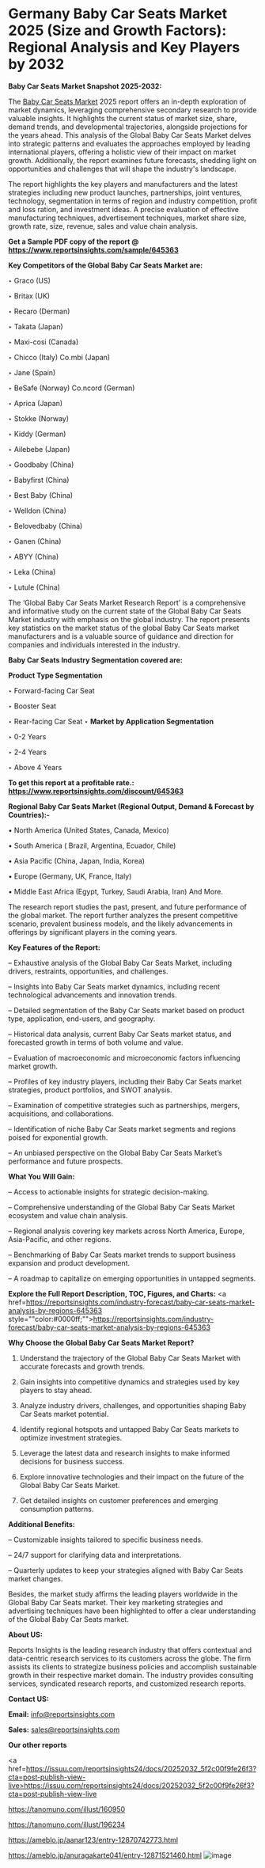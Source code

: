 # Germany Baby Car Seats Market 2025 (Size and Growth Factors): Regional Analysis and Key Players by 2032

<strong>Baby Car Seats Market Snapshot 2025-2032:</strong>

The <a href=https://www.reportsinsights.com/sample/645363>Baby Car Seats Market</a> 2025 report offers an in-depth exploration of market dynamics, leveraging comprehensive secondary research to provide valuable insights. It highlights the current status of market size, share, demand trends, and developmental trajectories, alongside projections for the years ahead. This analysis of the Global Baby Car Seats Market delves into strategic patterns and evaluates the approaches employed by leading international players, offering a holistic view of their impact on market growth. Additionally, the report examines future forecasts, shedding light on opportunities and challenges that will shape the industry's landscape.

The report highlights the key players and manufacturers and the latest strategies including new product launches, partnerships, joint ventures, technology, segmentation in terms of region and industry competition, profit and loss ration, and investment ideas. A precise evaluation of effective manufacturing techniques, advertisement techniques, market share size, growth rate, size, revenue, sales and value chain analysis.

<strong>Get a Sample PDF copy of the report @ <a href=https://www.reportsinsights.com/sample/645363 style=color:#0000ff;>https://www.reportsinsights.com/sample/645363</a></strong>

<strong>Key Competitors of the Global Baby Car Seats Market are:</strong>

‣ Graco (US)

‣ Britax (UK)

‣ Recaro (Derman)

‣ Takata (Japan)

‣ Maxi-cosi (Canada)

‣ Chicco (Italy)
 Co.mbi (Japan)

‣ Jane (Spain)

‣ BeSafe (Norway)
 Co.ncord (German)

‣ Aprica (Japan)

‣ Stokke (Norway)

‣ Kiddy (German)

‣ Ailebebe (Japan)

‣ Goodbaby (China)

‣ Babyfirst (China)

‣ Best Baby (China)

‣ Welldon (China)

‣ Belovedbaby (China)

‣ Ganen (China)

‣ ABYY (China)

‣ Leka (China)

‣ Lutule (China)

The ‘Global Baby Car Seats Market Research Report’ is a comprehensive and informative study on the current state of the Global Baby Car Seats Market industry with emphasis on the global industry. The report presents key statistics on the market status of the global Baby Car Seats market manufacturers and is a valuable source of guidance and direction for companies and individuals interested in the industry.

<strong>Baby Car Seats Industry Segmentation covered are:</strong>

<strong>Product Type Segmentation</strong>

‣ Forward-facing Car Seat

‣ Booster Seat

‣ Rear-facing Car Seat
‣ 
<strong>Market by Application Segmentation</strong>

‣ 0-2 Years

‣ 2-4 Years

‣ Above 4 Years

<strong>To get this report at a profitable rate.: <a href=https://www.reportsinsights.com/discount/645363 style=color:#0000ff;>https://www.reportsinsights.com/discount/645363</a></strong>

<strong>Regional Baby Car Seats Market (Regional Output, Demand &amp; Forecast by Countries):-</strong>

• North America (United States, Canada, Mexico)

• South America ( Brazil, Argentina, Ecuador, Chile)

• Asia Pacific (China, Japan, India, Korea)

• Europe (Germany, UK, France, Italy)

• Middle East Africa (Egypt, Turkey, Saudi Arabia, Iran) And More.

The research report studies the past, present, and future performance of the global market. The report further analyzes the present competitive scenario, prevalent business models, and the likely advancements in offerings by significant players in the coming years.

<strong>Key Features of the Report:</strong>

– Exhaustive analysis of the Global Baby Car Seats Market, including drivers, restraints, opportunities, and challenges.

– Insights into Baby Car Seats market dynamics, including recent technological advancements and innovation trends.

– Detailed segmentation of the Baby Car Seats market based on product type, application, end-users, and geography.

– Historical data analysis, current Baby Car Seats market status, and forecasted growth in terms of both volume and value.

– Evaluation of macroeconomic and microeconomic factors influencing market growth.

– Profiles of key industry players, including their Baby Car Seats market strategies, product portfolios, and SWOT analysis.

– Examination of competitive strategies such as partnerships, mergers, acquisitions, and collaborations.

– Identification of niche Baby Car Seats market segments and regions poised for exponential growth.

– An unbiased perspective on the Global Baby Car Seats Market’s performance and future prospects.

<strong>What You Will Gain:</strong>

– Access to actionable insights for strategic decision-making.

– Comprehensive understanding of the Global Baby Car Seats Market ecosystem and value chain analysis.

– Regional analysis covering key markets across North America, Europe, Asia-Pacific, and other regions.

– Benchmarking of Baby Car Seats market trends to support business expansion and product development.

– A roadmap to capitalize on emerging opportunities in untapped segments.

<strong>Explore the Full Report Description, TOC, Figures, and Charts:</strong>
<a href=https://reportsinsights.com/industry-forecast/baby-car-seats-market-analysis-by-regions-645363 style=""color:#0000ff;"">https://reportsinsights.com/industry-forecast/baby-car-seats-market-analysis-by-regions-645363</a>

<strong>Why Choose the Global Baby Car Seats Market Report?</strong>

1. Understand the trajectory of the Global Baby Car Seats Market with accurate forecasts and growth trends.

2. Gain insights into competitive dynamics and strategies used by key players to stay ahead.

3. Analyze industry drivers, challenges, and opportunities shaping Baby Car Seats market potential.

4. Identify regional hotspots and untapped Baby Car Seats markets to optimize investment strategies.

5. Leverage the latest data and research insights to make informed decisions for business success.

6. Explore innovative technologies and their impact on the future of the Global Baby Car Seats Market.

7. Get detailed insights on customer preferences and emerging consumption patterns.

<strong>Additional Benefits:</strong>

– Customizable insights tailored to specific business needs.

– 24/7 support for clarifying data and interpretations.

– Quarterly updates to keep your strategies aligned with Baby Car Seats market changes.

Besides, the market study affirms the leading players worldwide in the Global Baby Car Seats market. Their key marketing strategies and advertising techniques have been highlighted to offer a clear understanding of the Global Baby Car Seats market.

<strong><strong>About US</strong>:</strong>

Reports Insights is the leading research industry that offers contextual and data-centric research services to its customers across the globe. The firm assists its clients to strategize business policies and accomplish sustainable growth in their respective market domain. The industry provides consulting services, syndicated research reports, and customized research reports.

<strong>Contact US:</strong>

<p class=><b>Email:</b> <a href=mailto:info@reportsinsights.com>info@reportsinsights.com</a></p>
<p class=><b>Sales:</b> <a href=mailto:sales@reportsinsights.com>sales@reportsinsights.com</a></p>

<strong>Our other reports</strong>

<a href=https://issuu.com/reportsinsights24/docs/20252032_5f2c00f9fe26f3?cta=post-publish-view-live>https://issuu.com/reportsinsights24/docs/20252032_5f2c00f9fe26f3?cta=post-publish-view-live</a>

<a href=https://tanomuno.com/illust/160950>https://tanomuno.com/illust/160950</a>

<a href=https://tanomuno.com/illust/196234>https://tanomuno.com/illust/196234</a>

<a href=https://ameblo.jp/aanar123/entry-12870742773.html>https://ameblo.jp/aanar123/entry-12870742773.html</a>

<a href=https://ameblo.jp/anuragakarte041/entry-12871521460.html>https://ameblo.jp/anuragakarte041/entry-12871521460.html</a>
![image](https://github.com/user-attachments/assets/b4527606-e746-4d9a-b9bd-8f2b16fe49ad)
